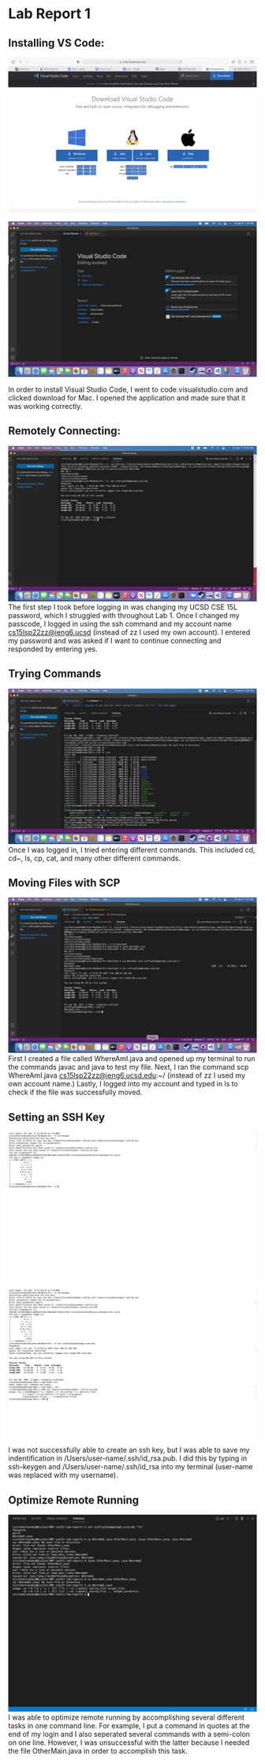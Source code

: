 # Lab Report 1

## Installing VS Code:
![Image](VSCodeHome.png)

![Image](VSCode.png)

In order to install Visual Studio Code, I went to code.visualstudio.com and clicked download for Mac. I opened the application and made sure that it was working correctly. 


## Remotely Connecting: 
![Image](RemoteLogin.png)
The first step I took before logging in was changing my UCSD CSE 15L password, which I struggled with throughout Lab 1. Once I changed my passcode, I logged in using the ssh command and my account name cs15lsp22zz@ieng6.ucsd (instead of zz I used my own account). I entered my password and was asked if I want to continue connecting and responded by entering yes.

## Trying Commands
![Image](TryingCommands.png)
Once I was logged in, I tried entering different commands. This included cd, cd~, ls, cp, cat, and many other different commands.  

## Moving Files with SCP
![Image](ActualMovingFiles.png)
First I created a file called WhereAmI.java and opened up my terminal to run the commands javac and java to test my file. Next, I ran the command scp WhereAmI.java cs15lsp22zz@ieng6.ucsd.edu:~/ (instead of zz I used my own account name.) Lastly, I logged into my account and typed in ls to check if the file was successfully moved.

## Setting an SSH Key
![Image](SSHKey.png)
![Image](SSHKey2.png)
I was not successfully able to create an ssh key, but I was able to save my indentification in /Users/user-name/.ssh/id_rsa.pub. I did this by typing in ssh-keygen and /Users/user-name/.ssh/id_rsa into my terminal (user-name was replaced with my username). 

## Optimize Remote Running
![Image](Optimize.png)
I was able to optimize remote running by accomplishing several different tasks in one command line. For example, I put a command in quotes at the end of my login and I also seperated several commands with a semi-colon on one line. However, I was unsuccessful with the latter because I needed the file OtherMain.java in order to accomplish this task. 




